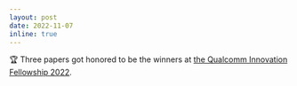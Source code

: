 ```yaml
---
layout: post
date: 2022-11-07
inline: true
---
```


:trophy: Three papers got honored to be the winners at [the Qualcomm Innovation Fellowship 2022](https://www.qualcomm.com/research/university-relations/innovation-fellowship/2022-south-korea).
